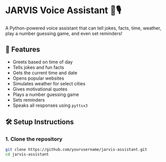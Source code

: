 # JARVIS Voice Assistant 🧠🎙️

A Python-powered voice assistant that can tell jokes, facts, time, weather, play a number guessing game, and even set reminders!

## 🚀 Features

- Greets based on time of day
- Tells jokes and fun facts
- Gets the current time and date
- Opens popular websites
- Simulates weather for select cities
- Gives motivational quotes
- Plays a number guessing game
- Sets reminders
- Speaks all responses using `pyttsx3`

## 🛠️ Setup Instructions

### 1. Clone the repository

```bash
git clone https://github.com/yourusername/jarvis-assistant.git
cd jarvis-assistant
